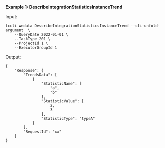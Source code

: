 **Example 1: DescribeIntegrationStatisticsInstanceTrend**



Input: 

```
tccli wedata DescribeIntegrationStatisticsInstanceTrend --cli-unfold-argument  \
    --QueryDate 2022-01-01 \
    --TaskType 201 \
    --ProjectId 1 \
    --ExecutorGroupId 1
```

Output: 
```
{
    "Response": {
        "TrendsData": [
            {
                "StatisticName": [
                    "a",
                    "b"
                ],
                "StatisticValue": [
                    2,
                    3
                ],
                "StatisticType": "typeA"
            }
        ],
        "RequestId": "xx"
    }
}
```

